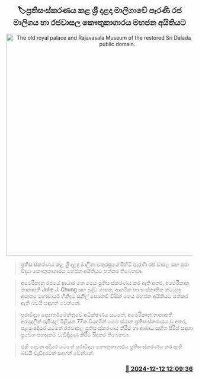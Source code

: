 <p align='center'><b><h2 align='center' title='The old royal palace and Rajavasala Museum of the restored Sri Dalada Palace are in public domain.'>🏷ප්‍රතිසංස්කරණ​ය කළ ශ්‍රී දළදා මාලිගාවේ පැරණි රජ මාලිගය හා රජවාසල කෞතුකාගාරය මහජන අයිතියට</h2></b></p>
<p align='center'><img src='https://helakuru.sgp1.cdn.digitaloceanspaces.com/esana/images/lib/gdd.jpg' width='600' alt='The old royal palace and Rajavasala Museum of the restored Sri Dalada Palace are in public domain.'></p>

> ප්‍රතිසංස්කරණය කළ ශ්‍රී දළදා මාලිගා චතුරස්‍රයේ පිහිටි පැරණි රජ වාසල සහ පුරා විද්‍යා කෞතුකාගාරය මහජන අයිතියට පත්කර තිබෙනවා.

> අමෙරිකානු රජයේ ආධාර මත මෙය ප්‍රතිසංස්කරණය කර ඇති අතර, අමෙරිකානු තානාපති Julie J. Chung සහ බුද්ධ ශාසන, ආගමික හා සංස්කෘතික කටයුතු අමාත්‍ය මහාචාර්ය හිනිදුම සුනිල් සෙනෙවි විසින් මෙය මහජන අයිතියට පත්කර ඇති බවයි සඳහන් වෙන්නේ.

> පුරාවිද්‍යා දෙපාර්තමේන්තුවේ අධීක්ෂණය යටතේ, අමෙරිකානු තානාපති අරමුදලින් රුපියල් මිලියන 77ක වියදමින් මෙම ස්ථාන ප්‍රතිසංස්කරණය වූ අතර, පළමු අදියර යටතේ රජවාසල ප්‍රතිසංස්කරණය කිරීම හා ආබාධ සහිත පිරිස් සඳහා ප්‍රවේශ පහසුකම් වැඩිදියුණු කිරීම සිදුකර තිබෙනවා.

> එහි දෙවන අදියර යටතේ පුරාවිද්‍යා කෞතුකාගාරය ප්‍රතිසංස්කරණය කර ඇති බවයි වැඩිදුරටත් සඳහන් වෙන්නේ.



<h3 align='right'><a href='https://www.helakuru.lk/esana/p/105855/'>📅 2024-12-12 12:09:36</a></h3>
